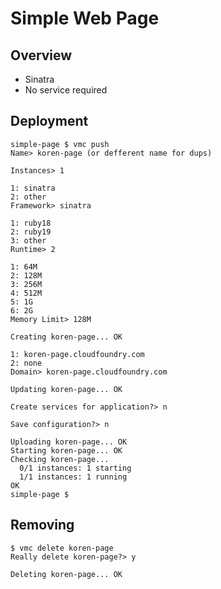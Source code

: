 # Simple Web Page

## Overview

- Sinatra
- No service required

## Deployment

	simple-page $ vmc push
	Name> koren-page (or defferent name for dups)
		
	Instances> 1
		
	1: sinatra
	2: other
	Framework> sinatra
		
	1: ruby18
	2: ruby19
	3: other
	Runtime> 2
	
	1: 64M
	2: 128M
	3: 256M
	4: 512M
	5: 1G
	6: 2G
	Memory Limit> 128M
	
	Creating koren-page... OK

	1: koren-page.cloudfoundry.com
	2: none
	Domain> koren-page.cloudfoundry.com
	
	Updating koren-page... OK

	Create services for application?> n

	Save configuration?> n
	
	Uploading koren-page... OK
	Starting koren-page... OK
	Checking koren-page...
	  0/1 instances: 1 starting
	  1/1 instances: 1 running
	OK
	simple-page $

## Removing

	$ vmc delete koren-page
	Really delete koren-page?> y

	Deleting koren-page... OK
